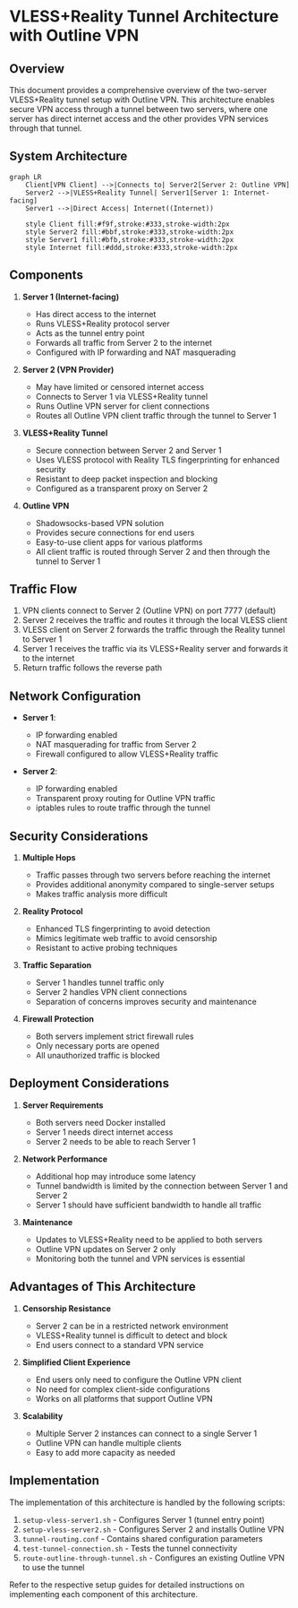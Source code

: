 # VLESS+Reality Tunnel Architecture with Outline VPN

## Overview

This document provides a comprehensive overview of the two-server VLESS+Reality tunnel setup with Outline VPN. This architecture enables secure VPN access through a tunnel between two servers, where one server has direct internet access and the other provides VPN services through that tunnel.

## System Architecture

```mermaid
graph LR
    Client[VPN Client] -->|Connects to| Server2[Server 2: Outline VPN]
    Server2 -->|VLESS+Reality Tunnel| Server1[Server 1: Internet-facing]
    Server1 -->|Direct Access| Internet((Internet))
    
    style Client fill:#f9f,stroke:#333,stroke-width:2px
    style Server2 fill:#bbf,stroke:#333,stroke-width:2px
    style Server1 fill:#bfb,stroke:#333,stroke-width:2px
    style Internet fill:#ddd,stroke:#333,stroke-width:2px
```

## Components

1. **Server 1 (Internet-facing)**
   - Has direct access to the internet
   - Runs VLESS+Reality protocol server
   - Acts as the tunnel entry point
   - Forwards all traffic from Server 2 to the internet
   - Configured with IP forwarding and NAT masquerading

2. **Server 2 (VPN Provider)**
   - May have limited or censored internet access
   - Connects to Server 1 via VLESS+Reality tunnel
   - Runs Outline VPN server for client connections
   - Routes all Outline VPN client traffic through the tunnel to Server 1

3. **VLESS+Reality Tunnel**
   - Secure connection between Server 2 and Server 1
   - Uses VLESS protocol with Reality TLS fingerprinting for enhanced security
   - Resistant to deep packet inspection and blocking
   - Configured as a transparent proxy on Server 2

4. **Outline VPN**
   - Shadowsocks-based VPN solution
   - Provides secure connections for end users
   - Easy-to-use client apps for various platforms
   - All client traffic is routed through Server 2 and then through the tunnel to Server 1

## Traffic Flow

1. VPN clients connect to Server 2 (Outline VPN) on port 7777 (default)
2. Server 2 receives the traffic and routes it through the local VLESS client
3. VLESS client on Server 2 forwards the traffic through the Reality tunnel to Server 1
4. Server 1 receives the traffic via its VLESS+Reality server and forwards it to the internet
5. Return traffic follows the reverse path

## Network Configuration

- **Server 1**: 
  - IP forwarding enabled
  - NAT masquerading for traffic from Server 2
  - Firewall configured to allow VLESS+Reality traffic

- **Server 2**:
  - IP forwarding enabled
  - Transparent proxy routing for Outline VPN traffic
  - iptables rules to route traffic through the tunnel

## Security Considerations

1. **Multiple Hops**
   - Traffic passes through two servers before reaching the internet
   - Provides additional anonymity compared to single-server setups
   - Makes traffic analysis more difficult

2. **Reality Protocol**
   - Enhanced TLS fingerprinting to avoid detection
   - Mimics legitimate web traffic to avoid censorship
   - Resistant to active probing techniques

3. **Traffic Separation**
   - Server 1 handles tunnel traffic only
   - Server 2 handles VPN client connections
   - Separation of concerns improves security and maintenance

4. **Firewall Protection**
   - Both servers implement strict firewall rules
   - Only necessary ports are opened
   - All unauthorized traffic is blocked

## Deployment Considerations

1. **Server Requirements**
   - Both servers need Docker installed
   - Server 1 needs direct internet access
   - Server 2 needs to be able to reach Server 1

2. **Network Performance**
   - Additional hop may introduce some latency
   - Tunnel bandwidth is limited by the connection between Server 1 and Server 2
   - Server 1 should have sufficient bandwidth to handle all traffic

3. **Maintenance**
   - Updates to VLESS+Reality need to be applied to both servers
   - Outline VPN updates on Server 2 only
   - Monitoring both the tunnel and VPN services is essential

## Advantages of This Architecture

1. **Censorship Resistance**
   - Server 2 can be in a restricted network environment
   - VLESS+Reality tunnel is difficult to detect and block
   - End users connect to a standard VPN service

2. **Simplified Client Experience**
   - End users only need to configure the Outline VPN client
   - No need for complex client-side configurations
   - Works on all platforms that support Outline VPN

3. **Scalability**
   - Multiple Server 2 instances can connect to a single Server 1
   - Outline VPN can handle multiple clients
   - Easy to add more capacity as needed

## Implementation

The implementation of this architecture is handled by the following scripts:

1. `setup-vless-server1.sh` - Configures Server 1 (tunnel entry point)
2. `setup-vless-server2.sh` - Configures Server 2 and installs Outline VPN
3. `tunnel-routing.conf` - Contains shared configuration parameters
4. `test-tunnel-connection.sh` - Tests the tunnel connectivity
5. `route-outline-through-tunnel.sh` - Configures an existing Outline VPN to use the tunnel

Refer to the respective setup guides for detailed instructions on implementing each component of this architecture.